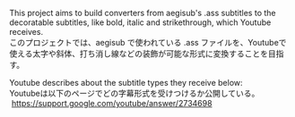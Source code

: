 This project aims to build converters from aegisub's .ass subtitles to the decoratable subtitles, like bold, italic and strikethrough, which Youtube receives.<br>
  このプロジェクトでは、aegisub で使われている .ass ファイルを、Youtubeで使える太字や斜体、打ち消し線などの装飾が可能な形式に変換することを目指す。

  Youtube describes about the subtitle types they receive below:<br>
  Youtubeは以下のページでどの字幕形式を受けつけるか公開している。
  https://support.google.com/youtube/answer/2734698
